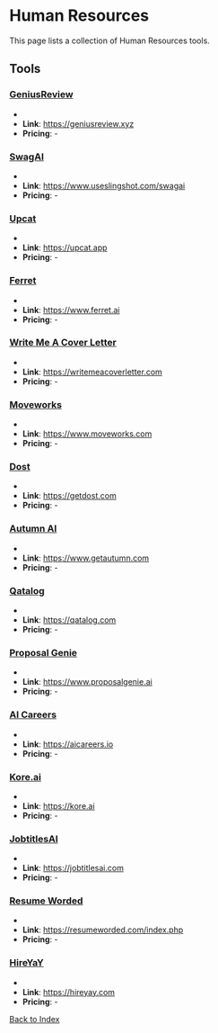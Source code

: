 # Human Resources

This page lists a collection of Human Resources tools.

## Tools

### [GeniusReview](https://geniusreview.xyz)
-
- **Link**: https://geniusreview.xyz
- **Pricing**: -

### [SwagAI](https://www.useslingshot.com/swagai)
-
- **Link**: https://www.useslingshot.com/swagai
- **Pricing**: -

### [Upcat](https://upcat.app)
-
- **Link**: https://upcat.app
- **Pricing**: -

### [Ferret](https://www.ferret.ai)
-
- **Link**: https://www.ferret.ai
- **Pricing**: -

### [Write Me A Cover Letter](https://writemeacoverletter.com)
-
- **Link**: https://writemeacoverletter.com
- **Pricing**: -

### [Moveworks](https://www.moveworks.com)
-
- **Link**: https://www.moveworks.com
- **Pricing**: -

### [Dost](https://getdost.com)
-
- **Link**: https://getdost.com
- **Pricing**: -

### [Autumn AI](https://www.getautumn.com)
-
- **Link**: https://www.getautumn.com
- **Pricing**: -

### [Qatalog](https://qatalog.com)
-
- **Link**: https://qatalog.com
- **Pricing**: -

### [Proposal Genie](https://www.proposalgenie.ai)
-
- **Link**: https://www.proposalgenie.ai
- **Pricing**: -

### [AI Careers](https://aicareers.io)
-
- **Link**: https://aicareers.io
- **Pricing**: -

### [Kore.ai](https://kore.ai)
-
- **Link**: https://kore.ai
- **Pricing**: -

### [JobtitlesAI](https://jobtitlesai.com)
-
- **Link**: https://jobtitlesai.com
- **Pricing**: -

### [Resume Worded](https://resumeworded.com/index.php)
-
- **Link**: https://resumeworded.com/index.php
- **Pricing**: -

### [HireYaY](https://hireyay.com)
-
- **Link**: https://hireyay.com
- **Pricing**: -


[Back to Index](README.MD)